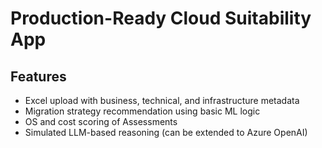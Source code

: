 
# Production-Ready Cloud Suitability App

## Features
- Excel upload with business, technical, and infrastructure metadata
- Migration strategy recommendation using basic ML logic
- OS and cost scoring of Assessments
- Simulated LLM-based reasoning (can be extended to Azure OpenAI)
